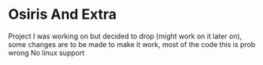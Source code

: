 # Osiris And Extra
Project I was working on but decided to drop (might work on it later on), some changes are to be made to make it work, most of the code this is prob wrong
No linux support
